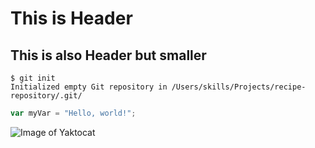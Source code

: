 # This is Header
## This is also Header but smaller

```
$ git init
Initialized empty Git repository in /Users/skills/Projects/recipe-repository/.git/
```
``` javascript
var myVar = "Hello, world!";
```


![Image of Yaktocat](https://octodex.github.com/images/yaktocat.png)
